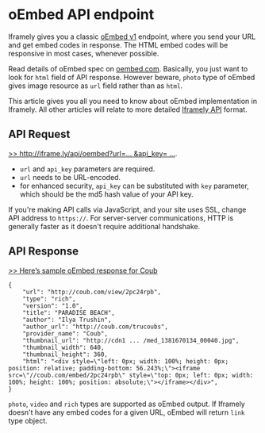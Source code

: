 # oEmbed API endpoint

Iframely gives you a classic [oEmbed v1](http://oembed.com) endpoint, where you send your URL and get embed codes in response. The HTML embed codes will be responsive in most cases, whenever possible.

Read details of oEmbed spec on [oembed.com](http://oembed.com). Basically, you just want to look for `html` field of API response. However beware, `photo` type of oEmbed gives image resource as `url` field rather than as `html`.

This article gives you all you need to know about oEmbed implementation in Iframely. All other articles will relate to more detailed [Iframely API](https://iframely.com/docs/iframely-api) format.

## API Request

[>> http://iframe.ly/api/oembed?url=… &api_key= …](http://iframe.ly/api/oembed?url=http://iframe.ly/ACcM3Y).

 - `url` and `api_key` parameters are required. 
 - `url` needs to be URL-encoded.
 - for enhanced security, `api_key` can be substituted with `key` parameter, which should be the md5 hash value of your API key. 


If you're making API calls via JavaScript, and your site uses SSL, change API address to `https://`. For server-server communications, HTTP is generally faster as it doesn't require additional handshake.

## API Response

[>> Here’s sample oEmbed response for Coub](http://iframe.ly/ACcM3Y.oembed)

	{
	    "url": "http://coub.com/view/2pc24rpb",
	    "type": "rich",
	    "version": "1.0",
	    "title": "PARADISE BEACH",
	    "author": "Ilya Trushin",
	    "author_url": "http://coub.com/trucoubs",
	    "provider_name": "Coub",
	    "thumbnail_url": "http://cdn1 ... /med_1381670134_00040.jpg",
	    "thumbnail_width": 640,
	    "thumbnail_height": 360,
	    "html": "<div style=\"left: 0px; width: 100%; height: 0px; position: relative; padding-bottom: 56.243%;\"><iframe src=\"//coub.com/embed/2pc24rpb\" style=\"top: 0px; left: 0px; width: 100%; height: 100%; position: absolute;\"></iframe></div>",
	}

`photo`, `video` and `rich` types are supported as oEmbed output. If Iframely doesn't have any embed codes for a given URL, oEmbed will return `link` type object. 